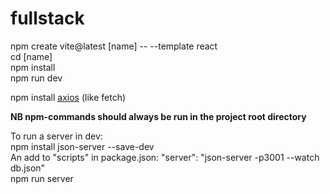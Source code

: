 # fullstack

npm create vite@latest [name] -- --template react  
cd [name]  
npm install  
npm run dev

npm install [axios](https://github.com/axios/axios) (like fetch)

**NB npm-commands should always be run in the project root directory**

To run a server in dev:  
npm install json-server --save-dev  
An add to "scripts" in package.json: "server": "json-server -p3001 --watch db.json"  
npm run server
